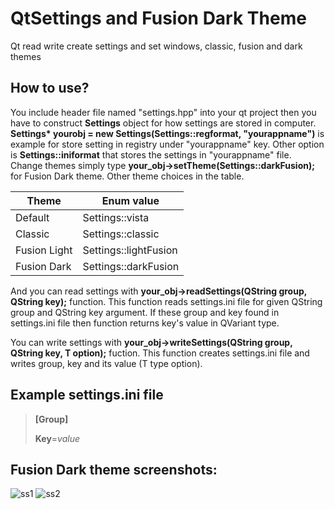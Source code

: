# QtSettings and Fusion Dark Theme
Qt read write create settings and set windows, classic, fusion and dark themes

## How to use?
You include header file named "settings.hpp" into your qt project then you have to construct **Settings** object for how settings are stored in computer. __Settings* yourobj = new Settings(Settings::regformat, "yourappname")__ is example for store setting in registry under "yourappname" key. Other option is **Settings::iniformat** that stores the settings in "yourappname" file. Change themes simply type **your_obj->setTheme(Settings::darkFusion);** for Fusion Dark theme. Other theme choices in the table.

| Theme | Enum value | 
|---|---|
| Default | Settings::vista |
| Classic | Settings::classic |
| Fusion Light | Settings::lightFusion |
| Fusion Dark | Settings::darkFusion |

And you can read settings with **your_obj->readSettings(QString group, QString key);** function. This function reads settings.ini file for given QString group and QString key argument. If these group and key found in settings.ini file then function returns key's value in QVariant type.

You can write settings with **your_obj->writeSettings(QString group, QString key, T option);** fuction. This function creates settings.ini file and writes group, key and its value (T type option). 

## Example settings.ini file 
>
> **[Group]**
>
> **Key**=*value*

## Fusion Dark theme screenshots:

![ss1](https://raw.githubusercontent.com/cheytacllc/QtSettingsandTheme/master/2018-09-14_192745.jpg)
![ss2](https://raw.githubusercontent.com/cheytacllc/QtSettingsandTheme/master/2018-09-14_192822.jpg)

